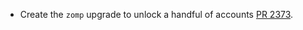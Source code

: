 * Create the `zomp` upgrade to unlock a handful of accounts [PR 2373](https://github.com/provenance-io/provenance/pull/2373).
